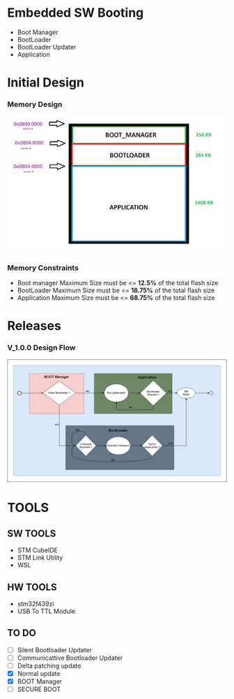 # Embedded SW Booting
- Boot Manager
- BootLoader
- BootLoader Updater
- Application
# Initial Design 
### Memory Design
![Design](https://github.com/abdelrahman99999/Booting/blob/main/Docs/Initial_Design.png?raw=true)
### Memory Constraints
- Boot manager Maximum Size must be <= **12.5%** of the total flash size
- BootLoader Maximum Size must be <= **18.75%** of the total flash size
- Application Maximum Size must be <= **68.75%** of the total flash size

# Releases
### V_1.0.0 Design Flow
![Design flow](https://github.com/abdelrahman99999/Booting/blob/main/Docs/Design_flow_v_1_0_0.png?raw=true)

# TOOLS
## SW TOOLS
- STM CubeIDE
- STM Link Utility
- WSL
## HW TOOLS
- stm32f439zi
- USB To TTL Module


## TO DO 
- [ ] Silent Bootloader Updater
- [ ] Communicattive Bootloader Updater
- [ ] Delta patching update
- [x] Normal update
- [x] BOOT Manager
- [ ] SECURE BOOT
